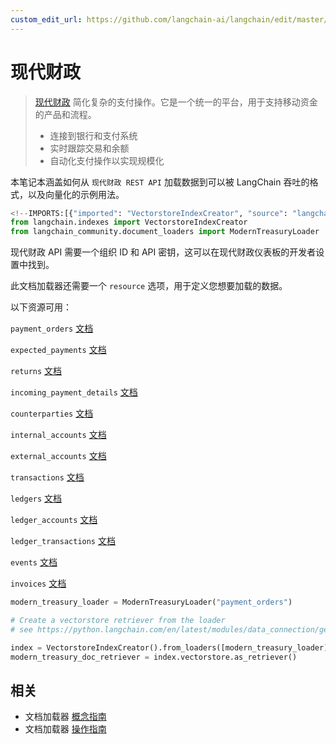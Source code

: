 ```yaml
---
custom_edit_url: https://github.com/langchain-ai/langchain/edit/master/docs/docs/integrations/document_loaders/modern_treasury.ipynb
---
```

# 现代财政

>[现代财政](https://www.moderntreasury.com/) 简化复杂的支付操作。它是一个统一的平台，用于支持移动资金的产品和流程。
>- 连接到银行和支付系统
>- 实时跟踪交易和余额
>- 自动化支付操作以实现规模化

本笔记本涵盖如何从 `现代财政 REST API` 加载数据到可以被 LangChain 吞吐的格式，以及向量化的示例用法。


```python
<!--IMPORTS:[{"imported": "VectorstoreIndexCreator", "source": "langchain.indexes", "docs": "https://python.langchain.com/api_reference/langchain/indexes/langchain.indexes.vectorstore.VectorstoreIndexCreator.html", "title": "Modern Treasury"}, {"imported": "ModernTreasuryLoader", "source": "langchain_community.document_loaders", "docs": "https://python.langchain.com/api_reference/community/document_loaders/langchain_community.document_loaders.modern_treasury.ModernTreasuryLoader.html", "title": "Modern Treasury"}]-->
from langchain.indexes import VectorstoreIndexCreator
from langchain_community.document_loaders import ModernTreasuryLoader
```

现代财政 API 需要一个组织 ID 和 API 密钥，这可以在现代财政仪表板的开发者设置中找到。

此文档加载器还需要一个 `resource` 选项，用于定义您想要加载的数据。

以下资源可用：

`payment_orders` [文档](https://docs.moderntreasury.com/reference/payment-order-object)

`expected_payments` [文档](https://docs.moderntreasury.com/reference/expected-payment-object)

`returns` [文档](https://docs.moderntreasury.com/reference/return-object)

`incoming_payment_details` [文档](https://docs.moderntreasury.com/reference/incoming-payment-detail-object)

`counterparties` [文档](https://docs.moderntreasury.com/reference/counterparty-object)

`internal_accounts` [文档](https://docs.moderntreasury.com/reference/internal-account-object)

`external_accounts` [文档](https://docs.moderntreasury.com/reference/external-account-object)

`transactions` [文档](https://docs.moderntreasury.com/reference/transaction-object)

`ledgers` [文档](https://docs.moderntreasury.com/reference/ledger-object)

`ledger_accounts` [文档](https://docs.moderntreasury.com/reference/ledger-account-object)

`ledger_transactions` [文档](https://docs.moderntreasury.com/reference/ledger-transaction-object)

`events` [文档](https://docs.moderntreasury.com/reference/events)

`invoices` [文档](https://docs.moderntreasury.com/reference/invoices)



```python
modern_treasury_loader = ModernTreasuryLoader("payment_orders")
```


```python
# Create a vectorstore retriever from the loader
# see https://python.langchain.com/en/latest/modules/data_connection/getting_started.html for more details

index = VectorstoreIndexCreator().from_loaders([modern_treasury_loader])
modern_treasury_doc_retriever = index.vectorstore.as_retriever()
```


## 相关

- 文档加载器 [概念指南](/docs/concepts/#document-loaders)
- 文档加载器 [操作指南](/docs/how_to/#document-loaders)

